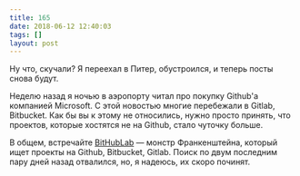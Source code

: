 ```yaml
---
title: 165
date: 2018-06-12 12:40:03
tags: []
layout: post
---
```


Ну что, скучали? Я переехал в Питер, обустроился, и теперь посты снова будут.

Неделю назад я ночью в аэропорту читал про покупку Github'а компанией Microsoft. С этой новостью многие перебежали в Gitlab, Bitbucket. Как бы вы к этому не относились, нужно просто принять, что проектов, которые хостятся не на Github, стало чуточку больше.

В общем, встречайте [BitHubLab](http://bithublab.org/) — монстр Франкенштейна, который ищет проекты на Github, Bitbucket, Gitlab. Поиск по двум последним пару дней назад отвалился, но, я надеюсь, их скоро починят.
